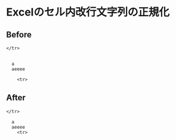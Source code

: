 # Excelのセル内改行文字列の正規化

## Before
```
</tr>

  
  a
  aeeee
	
    <tr>
```

## After

```
</tr>
  
  a
  aeeee
    <tr>
```